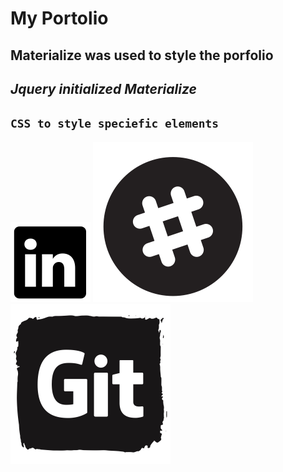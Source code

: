 # My Portolio 

**Materialize was used to style the porfolio**
---
_Jquery initialized Materialize_
---
`CSS to style speciefic elements`
---

![](assets/images/linkedin.png) ![](assets/images/if_109-slack_710949.png) ![](assets/images/github.png)
